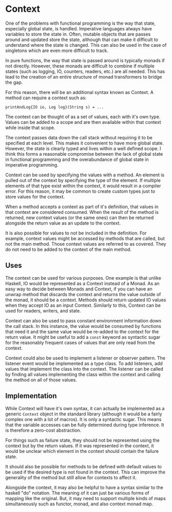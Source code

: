 # Context

One of the problems with functional programming is the way that state, especially global state, is handled. Imperative languages always have variables to store the state in. Often, mutable objects that are passes around and updated store the state, although that can make it difficult to understand where the state is changed. This can also be used in the case of singletons which are even more difficult to track.

In pure functions, the way that state is passed around is typically monads if not directly. However, these monads are difficult to combine if multiple states (such as logging, IO, counters, readers, etc.) are all needed. This has lead to the creation of an entire structure of monad transformers to bridge the gap.

For this reason, there will be an additional syntax known as Context. A method can require a context such as:

```
printAndLog{IO io, Log log}(String s) = ...
```

The context can be thought of as a set of values, each with it's own type. Values can be added to a scope and are then available within that context while inside that scope.

The context passes data down the call stack without requiring it to be specified at each level. This makes it convenient to have more global state. However, the state is clearly typed and lives within a well defined scope. I think this forms a reasonable compromise between the lack of global state in functional programming and the overabundance of global state in imperative programming.

Context can be used by specifying the values with a method. An element is pulled out of the context by specifying the type of the element. If multiple elements of that type exist within the context, it would result in a compiler error. For this reason, it may be common to create custom types just to store values for the context.

When a method accepts a context as part of it's definition, that values in that context are considered consumed. When the result of the method is returned, new context values (or the same ones) can then be returned alongside the return value as an update to the context.

It is also possible for values to not be included in the definition. For example, context values might be accessed by methods that are called, but not the main method. Those context values are referred to as covered. They do not need to be added to the context of the main method.

## Uses

The context can be used for various purposes. One example is that unlike Haskell, IO would be represented as a Context instead of a Monad. As an easy way to decide between Monads and Context, if you can have an unwrap method that discards the context and returns the value outside of the monad, it should be a context. Methods should return updated IO values when they accept IO as an input Context. Similarly to this, Context can be used for readers, writers, and state.

Context can also be used to pass constant environment information down the call stack. In this instance, the value would be consumed by functions that need it and the same value would be re-added to the context for the return value. It might be useful to add a `const` keyword as syntactic sugar for the reasonably frequent cases of values that are only read from the context.

Context could also be used to implement a listener or observer pattern. The listener event would be implemented as a type class. To add listeners, add values that implement the class into the context. The listener can be called by finding all values implementing the class within the context and calling the method on all of those values.

## Implementation

While Context will have it's own syntax, it can actually be implemented as a generic `Context` object in the standard library (although it would be a fairly complex one with a lot of macros). It is only a syntactic sugar. This means that the variable accesses can be fully determined during type inference. It is therefore a zero-cost abstraction.

For things such as failure state, they should not be represented using the context but by the return values. If it was represented in the context, it would be unclear which element in the context should contain the failure state.

It should also be possible for methods to be defined with default values to be used if the desired type is not found in the context. This can improve the generality of the method but still allow for contexts to affect it.

Alongside the context, it may also be helpful to have a syntax similar to the haskell "do" notation. The meaning of it can just be various forms of mapping like the original. But, it may need to support multiple kinds of maps simultaneously such as functor, monad, and also context monad map.
